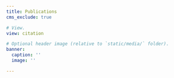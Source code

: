 ```yaml
---
title: Publications
cms_exclude: true

# View.
view: citation

# Optional header image (relative to `static/media/` folder).
banner:
  caption: ''
  image: ''

---
```

<!-- <div style="margin-bottom: 1.5rem;">
  <a href="https://scholar.google.com/citations?user=YOUR_USER_ID" target="_blank" style="display: inline-flex; align-items: center; text-decoration: none; color: #3b82f6;">
    <i class="ai ai-google-scholar" style="margin-right: 0.5rem; font-size: 1.2em;"></i>
    Google Scholar Profile
  </a>
</div> -->
